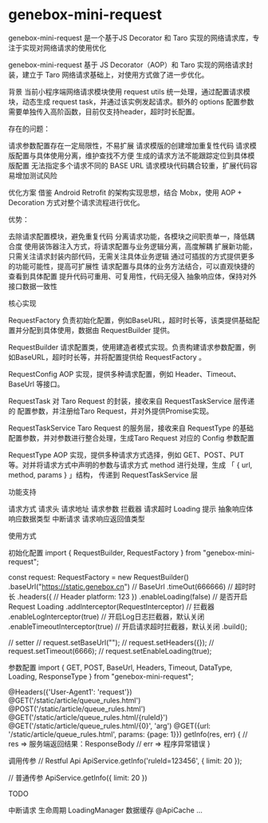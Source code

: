 # genebox-mini-request
genebox-mini-request 是一个基于JS Decorator 和 Taro 实现的网络请求库，专注于实现对网络请求的使用优化

genebox-mini-request 基于 JS Decorator（AOP）和 Taro 实现的网络请求封装，建立于 Taro 网络请求基础上，对使用方式做了进一步优化。

背景
当前小程序端网络请求模块使用 request utils 统一处理，通过配置请求模块，动态生成 request task，并通过该实例发起请求。额外的 options 配置参数需要单独传入高阶函数，目前仅支持header，超时时长配置。

存在的问题：

请求参数配置存在一定局限性，不易扩展
请求模版的创建增加重复性代码
请求模版配置与具体使用分离，维护查找不方便
生成的请求方法不能跟踪定位到具体模版配置
无法指定多个请求不同的 BASE URL
请求模块代码耦合较重，扩展代码容易增加测试风险

优化方案
借鉴 Android Retrofit 的架构实现思想，结合 Mobx，使用 AOP + Decoration 方式对整个请求流程进行优化。

优势：

去除请求配置模块，避免重复代码
分离请求功能，各模块之间职责单一，降低耦合度
使用装饰器注入方式，将请求配置与业务逻辑分离，高度解耦
扩展新功能，只需关注请求封装内部代码，无需关注具体业务逻辑
通过可插拔的方式提供更多的功能可能性，提高可扩展性
请求配置与具体的业务方法结合，可以直观快捷的查看到具体配置
提升代码可重用、可复用性，代码无侵入
抽象响应体，保持对外接口数据一致性

核心实现

RequestFactory
负责初始化配置，例如BaseURL，超时时长等，该类提供基础配置并分配到具体使用，数据由 RequestBuilder 提供。

RequestBuilder
请求配置类，使用建造者模式实现。负责构建请求参数配置，例如BaseURL，超时时长等，并将配置提供给 RequestFactory 。

RequestConfig
AOP 实现，提供多种请求配置，例如 Header、Timeout、BaseUrl 等接口。

RequestTask
对 Taro Request 的封装，接收来自 RequestTaskService 层传递的 配置参数，并注册给Taro Request，并对外提供Promise实现。
 
RequestTaskService
Taro Request 的服务层，接收来自 RequestType 的基础配置参数，并对参数进行整合处理，生成Taro Request 对应的 Config 参数配置

RequestType
AOP 实现，提供多种请求方式选择，例如 GET、POST、PUT 等。对并将请求方式中声明的参数与请求方式 method 进行处理，生成 「 { url, method, params } 」结构， 传递到 RequestTaskService 层

功能支持

请求方式
请求头
请求地址
请求参数
拦截器
请求超时
Loading 提示
抽象响应体
响应数据类型
中断请求
请求响应返回值类型

使用方式

初始化配置
import { 
  RequestBuilder,
  RequestFactory
} from "genebox-mini-request";

const request: RequestFactory = new RequestBuilder()
  .baseUrl("https://static.genebox.cn") // BaseUrl
  .timeOut(666666)                      // 超时时长
  .headers({                            // Header
    platform: 123
  })
  .enableLoading(false)                 // 是否开启 Request Loading
  .addInterceptor(RequestInterceptor)   // 拦截器
  .enableLogInterceptor(true)           // 开启Log日志拦截器，默认关闭
  .enableTimeoutInterceptor(true)       // 开启请求超时拦截器，默认关闭
  .build();

  // setter
  // request.setBaseUrl("");
  // request.setHeaders({});
  // request.setTimeout(6666);
  // request.setEnableLoading(true);

参数配置
import {
  GET,
  POST,
  BaseUrl,
  Headers,
  Timeout,
  DataType,
  Loading,
  ResponseType
} from "genebox-mini-request";
 
@Headers({'User-Agent1': 'request'})
@GET('/static/article/queue_rules.html')
@POST('/static/article/queue_rules.html')
@GET('/static/article/queue_rules.html/{ruleId}')
@GET('/static/article/queue_rules.html/{0}', 'arg')
@GET({url: '/static/article/queue_rules.html', params: {page: 1}})
getInfo(res, err) {
    // res => 服务端返回结果：ResponseBody
    // err => 程序异常错误
}

调用传参
// Restful Api 
ApiService.getInfo('ruleId=123456', {
  limit: 20
});

// 普通传参
ApiService.getInfo({
  limit: 20
})

TODO  

中断请求
生命周期
LoadingManager
数据缓存 @ApiCache
...

